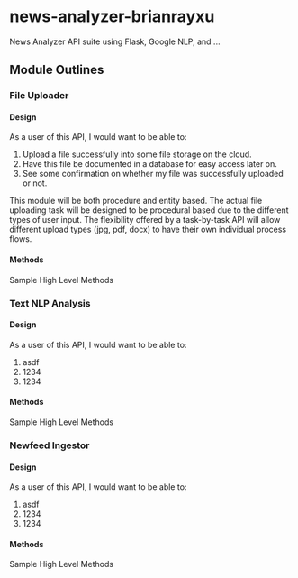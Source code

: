 # news-analyzer-brianrayxu
News Analyzer API suite using Flask, Google NLP, and ...


## Module Outlines

### File Uploader
#### Design
As a user of this API, I would want to be able to:
1. Upload a file successfully into some file storage on the cloud.
2. Have this file be documented in a database for easy access later on.
3. See some confirmation on whether my file was successfully uploaded or not.

This module will be both procedure and entity based. The actual file uploading task will be designed to be procedural based due to the different types of user input. The flexibility offered by a task-by-task API will allow different upload types (jpg, pdf, docx) to have their own individual process flows.

#### Methods
Sample High Level Methods

### Text NLP Analysis
#### Design
As a user of this API, I would want to be able to:
1. asdf
2. 1234
3. 1234
#### Methods
Sample High Level Methods

### Newfeed Ingestor
#### Design
As a user of this API, I would want to be able to:
1. asdf
2. 1234
3. 1234
#### Methods
Sample High Level Methods
